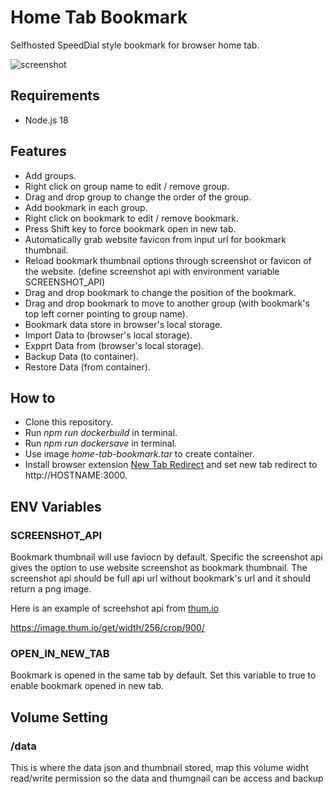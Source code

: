 # Home Tab Bookmark

Selfhosted SpeedDial style bookmark for browser home tab.

![screenshot](https://github.com/user-attachments/assets/d0d78c2d-e515-400e-a815-a646bf230b3e)

## Requirements
* Node.js 18

## Features
* Add groups.
* Right click on group name to edit / remove group.
* Drag and drop group to change the order of the group.
* Add bookmark in each group.
* Right click on bookmark to edit / remove bookmark.
* Press Shift key to force bookmark open in new tab.
* Automatically grab website favicon from input url for bookmark thumbnail.
* Reload bookmark thumbnail options through screenshot or favicon of the website. (define screenshot api with environment variable SCREENSHOT_API)
* Drag and drop bookmark to change the position of the bookmark.
* Drag and drop bookmark to move to another group (with bookmark's top left corner pointing to group name).
* Bookmark data store in browser's local storage.
* Import Data to (browser's local storage).
* Expprt Data from (browser's local storage).
* Backup Data (to container).
* Restore Data (from container).

## How to
* Clone this repository.
* Run *npm run dockerbuild* in terminal.
* Run *npm run dockersave* in terminal.
* Use image *home-tab-bookmark.tar* to create container.
* Install browser extension [New Tab Redirect](https://chromewebstore.google.com/detail/new-tab-redirect/icpgjfneehieebagbmdbhnlpiopdcmna?hl=en-US) and set new tab redirect to http://HOSTNAME:3000.

## ENV Variables
### SCREENSHOT_API ###
Bookmark thumbnail will use faviocn by default. Specific the screenshot api gives the option to use website screenshot as bookmark thumbnail. The screenshot api should be full api url without bookmark's url and it should return a png image.

Here is an example of screehshot api from [thum.io](https://www.thum.io)

https://image.thum.io/get/width/256/crop/900/

### OPEN_IN_NEW_TAB ###
Bookmark is opened in the same tab by default. Set this variable to true to enable bookmark opened in new tab.

## Volume Setting
### /data ###
This is where the data json and thumbnail stored, map this volume widht read/write permission so the data and thumgnail can be access and backup
